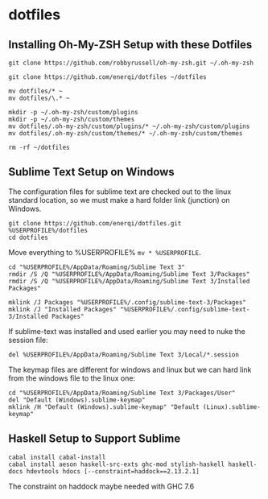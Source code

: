 dotfiles
========

Installing Oh-My-ZSH Setup with these Dotfiles
----------------------------------------------
```
git clone https://github.com/robbyrussell/oh-my-zsh.git ~/.oh-my-zsh

git clone https://github.com/enerqi/dotfiles ~/dotfiles

mv dotfiles/* ~
mv dotfiles/\.* ~

mkdir -p ~/.oh-my-zsh/custom/plugins
mkdir -p ~/.oh-my-zsh/custom/themes
mv dotfiles/.oh-my-zsh/custom/plugins/* ~/.oh-my-zsh/custom/plugins
mv dotfiles/.oh-my-zsh/custom/themes/* ~/.oh-my-zsh/custom/themes

rm -rf ~/dotfiles
```

Sublime Text Setup on Windows
------------------------------

The configuration files for sublime text are checked out to the linux standard location, so we must make a hard folder link (junction) on Windows.

```
git clone https://github.com/enerqi/dotfiles.git %USERPROFILE%/dotfiles
cd dotfiles
```
Move everything to %USERPROFILE% `mv * %USERPROFILE`.
```
cd "%USERPROFILE%/AppData/Roaming/Sublime Text 3"
rmdir /S /Q "%USERPROFILE%/AppData/Roaming/Sublime Text 3/Packages"
rmdir /S /Q "%USERPROFILE%/AppData/Roaming/Sublime Text 3/Installed Packages"

mklink /J Packages "%USERPROFILE%/.config/sublime-text-3/Packages"
mklink /J "Installed Packages" "%USERPROFILE%/.config/sublime-text-3/Installed Packages"
```

If sublime-text was installed and used earlier you may need to nuke the session file:

`del %USERPROFILE%/AppData/Roaming/Sublime Text 3/Local/*.session`

The keymap files are different for windows and linux but we can hard link from the windows file to the linux one:
```
cd "%USERPROFILE%/AppData/Roaming/Sublime Text 3/Packages/User"
del "Default (Windows).sublime-keymap"
mklink /H "Default (Windows).sublime-keymap" "Default (Linux).sublime-keymap"
```

Haskell Setup to Support Sublime
---------------------------------

```
cabal install cabal-install
cabal install aeson haskell-src-exts ghc-mod stylish-haskell haskell-docs hdevtools hdocs [--constraint=haddock==2.13.2.1]
```

The constraint on haddock maybe needed with GHC 7.6
